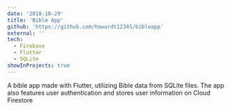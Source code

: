 ```yaml
---
date: '2018-10-29'
title: 'Bible App'
github: 'https://github.com/howardt12345/bibleapp'
external: ''
tech: 
  - Firebase
  - Flutter
  - SQLite
showInProjects: true
---
```

A bible app made with Flutter, utilizing Bible data from SQLite files. The app also features user authentication and stores user information on Cloud Firestore